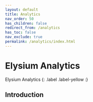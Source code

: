```yaml
---
layout: default
title: Analytics
nav_order: 50
has_children: false
redirect_from: /analytics
has_toc: false
nav_exclude: true
permalink: /analytics/index.html
---
```


# Elysium Analytics
Elysium Analytics 
{: .label .label-yellow :}

## Introduction 
